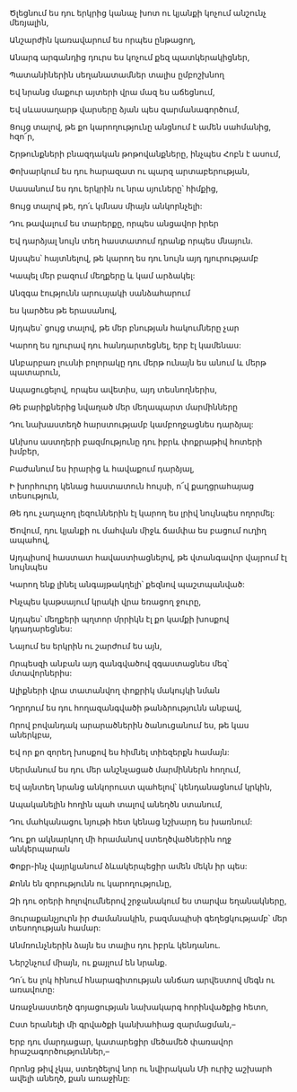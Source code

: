 Ծլեցնում ես դու երկրից կանաչ խոտ ու կյանքի կոչում անշունչ մեռյալին,

Անշարժին կառավարում ես որպես ընթացող,

Անարգ արգանդից դուրս ես կոչում քեզ պատկերակիցներ,

Պատանիներին սեղանատամներ տալիս ըմբոշխնող

Եվ նրանց մաքուր այտերի վրա մազ ես աճեցնում,

Եվ սևասաղարթ վարսերը ձյան պես զարմանագործում,

Ցույց տալով, թե քո կարողությունը անցնում է ամեն սահմանից, հզո՜ր,

Շրթունքների բնազդական թոթովանքները, ինչպես Հոբն է ասում,

Փոխարկում ես դու հարազատ ու պարզ արտաբերության,

Սասանում ես դու երկրին ու նրա սյուները՝ հիմքից,

Ցույց տալով թե, դո՛ւ կմնաս միայն անկորնչելի:

Դու թավալում ես տարերքը, որպես անցավոր իրեր

Եվ դարձյալ նույն տեղ հաստատում դրանք որպես մնայուն.

Այսպես՝ հայտնելով, թե կարող ես դու նույն այդ դյուրությամբ

Կապել մեր բազում մեղքերը և կամ արձակել:

Անզգա էությունն արուսյակի սանձահարում

ես կարծես թե երասանով,

Այդպես՝ ցույց տալով, թե մեր բնության հակումները չար

Կարող ես դյուրավ դու հանդարտեցնել, երբ էլ կամենաս:

Անբարբառ լուսնի բոլորակը դու մերթ ունայն ես անում և մերթ պատարուն,

Ապացուցելով, որպես ավետիս, այդ տեսնողներիս,

Թե բարիքներից նվաղած մեր մեղապարտ մարմինները

Դու նախաստեղծ հարստությամբ կամբողջացնես դարձյալ:

Անխոս աստղերի բազմությունը դու իբրև փոքրաթիվ հոտերի խմբեր,

Բաժանում ես իրարից և հավաքում դարձյալ,

Ի խորհուրդ կենաց հաստատուն հույսի, ո՜վ քաղցրահայաց տեսություն,

Թե դու չաղաչող լեզուններին էլ կարող ես լրիվ նույնպես ողորմել:

Ծովում, դու կյանքի ու մահվան միջև ճամփա ես բացում ուղիղ ապահով,

Այդպիսով հաստատ հավաստիացնելով, թե վտանգավոր վայրում էլ նույնպես

Կարող ենք լինել անգայթակղելի՝ քեզնով պաշտպանված:

Ինչպես կաթսայում կրակի վրա եռացող ջուրը,

Այդպես՝ մեղքերի պղտոր մրրիկն էլ քո կամքի խոսքով կդադարեցնես:

Նայում ես երկրին ու շարժում ես այն,

Որպեսզի անբան այդ զանգվածով զգաստացնես մեզ՝ մտավորներիս:

Ալիքների վրա տատանվող փոքրիկ մակույկի նման

Դղրդում ես դու հողազանգվածի թանձրությունն անբավ,

Որով բովանդակ արարածներին ծանուցանում ես, թե կաս աներկբա,

Եվ որ քո զորեղ խոսքով ես հիմնել տիեզերքն համայն:

Սերմանում ես դու մեր անշնչացած մարմիններն հողում,

Եվ այնտեղ նրանց անկորուստ պահելով՝ կենդանացնում կրկին,

Ապականելին հողին պահ տալով անեղծն ստանում,

Դու մահկանացու նյութի հետ կենաց նշխարդ ես խառնում:

Դու քո ակնարկող մի հրամանով ստեղծվածներին ողջ անկերպարան

Փոքր-ինչ վայրկյանում ձևակերպեցիր ամեն մեկն իր պես:

Քոնն են զորությունն ու կարողությունը,

Զի դու օրերի հոլովումներով շրջանակում ես տարվա եղանակները,

Յուրաքանչյուրն իր ժամանակին, բազմապիսի գեղեցկությամբ՝ մեր տեսողության համար:

Անմռունչներին ձայն ես տալիս դու իբրև կենդանու.

Ներշնչում միայն, ու քայլում են նրանք.

Դո՛ւ ես լոկ հինում հնարագիտության անճառ արվեստով մեգն ու առավոտը:

Առաջնաստեղծ գոյացության նախակարգ հորինվածքից հետո,

Ըստ երանելի մի գրվածքի կանխահիաց զարմացման,–

Երբ դու մարդացար, կատարեցիր մեծամեծ փառավոր հրաշագործություններ,–

Որոնց թիվ չկա, ստեղծելով նոր ու նվիրական Մի ուրիշ աշխարհ ավելի անեղծ, քան առաջինը: